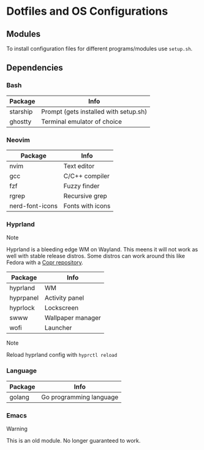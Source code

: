 # Dotfiles and OS Configurations
## Modules
To install configuration files for different programs/modules use `setup.sh`.

## Dependencies
### Bash

| Package | Info |
| --- | --- |
| starship | Prompt (gets installed with setup.sh) |
| ghostty | Terminal emulator of choice |

### Neovim

| Package | Info |
| --- | --- |
| nvim | Text editor |
| gcc | C/C++ compiler |
| fzf | Fuzzy finder |
| rgrep | Recursive grep |
| nerd-font-icons | Fonts with icons|

### Hyprland
> [!NOTE]
> Hyprland is a bleeding edge WM on Wayland. This meens it will not work as well with stable release distros.
> Some distros can work around this like Fedora with a [Copr repository](https://copr.fedorainfracloud.org/coprs/solopasha/hyprland).

| Package | Info |
| --- | --- |
| hyprland | WM |
| hyprpanel | Activity panel |
| hyprlock | Lockscreen |
| swww | Wallpaper manager |
| wofi | Launcher |

> [!NOTE]
> Reload hyprland config with `hyprctl reload`

### Language

| Package | Info |
| --- | --- |
| golang | Go programming language |

### Emacs
> [!WARNING]
> This is an old module. No longer guaranteed to work.

